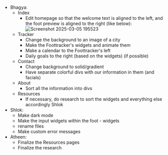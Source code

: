 - Bhagya:
   - Index
      - Edit homepage so that the welcome text is aligned to the left, and the foot preview is aligned to the right (like below):
         ![Screenshot 2025-03-05 195523](https://github.com/user-attachments/assets/de6e1230-17e3-4bc5-a7e4-c3fb6ff1d861)
   - Tracker
      - Change the background to an image of a city
      - Make the Foottracker's widgets and animate them
      - Make a calendar to the Foottracker's left
      - Daily goals to the right (based on the widgets) (if possible)
   - Contact
      - Change background to solid/gradient
      - Have separate colorful divs with our information in them (and facials)
   - About
     - Sort all the information into divs
  - Resources
     - If necessary, do research to sort the widgets and everything else accordingly Shlok
- Shlok:
   - Make dark mode
   - Make the input widgets within the foot    - widgets
   - rename files
   - Make custom error messages
- Atheen:
  - Finalize the Resources pages
  - Finalize the research
